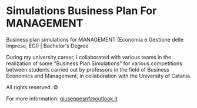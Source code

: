 # Simulations Business Plan For MANAGEMENT

Business plan simulations for MANAGEMENT (Economia e Gestione delle Imprese, EGI) | Bachelor's Degree

During my university career, I collaborated with various teams in the realization of some "Business Plan Simulations" for various competitions between students carried out by professors in the field of Business Economics and Management, in collaboration with the University of Catania.

All rights reserved. ©

For more information: giuseppesnf@outlook.it
